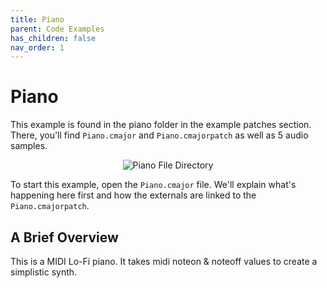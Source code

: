 ```yaml
---
title: Piano
parent: Code Examples
has_children: false
nav_order: 1
---
```


# Piano

This example is found in the piano folder in the example patches section. There, you'll find `Piano.cmajor` and `Piano.cmajorpatch` as well as 5 audio samples.

<p align="center">
  <img src="https://haz-test.github.io/docs/docs/Assets/ExamplesPages/PianoFiles.png" title="Piano File Directory">
</p>

To start this example, open the `Piano.cmajor` file. We'll explain what's happening here first and how the externals are linked to the `Piano.cmajorpatch`.

## A Brief Overview

This is a MIDI Lo-Fi piano. It takes midi noteon & noteoff values to create a simplistic synth.

